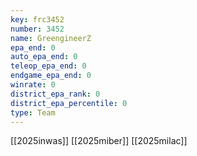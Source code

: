 ```yaml
---
key: frc3452
number: 3452
name: GreengineerZ
epa_end: 0
auto_epa_end: 0
teleop_epa_end: 0
endgame_epa_end: 0
winrate: 0
district_epa_rank: 0
district_epa_percentile: 0
type: Team
---
```

[[2025inwas]]
[[2025miber]]
[[2025milac]]
